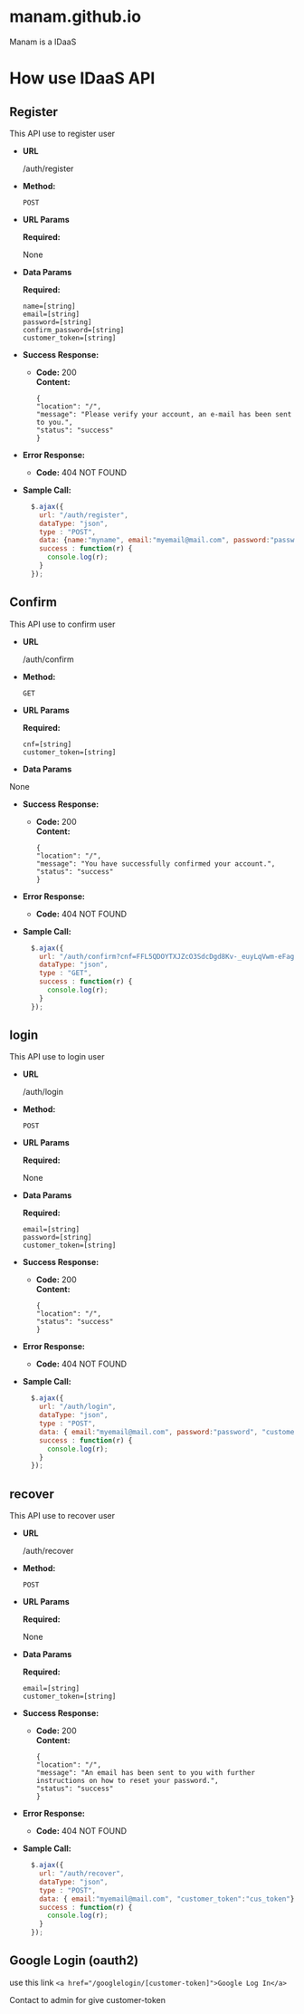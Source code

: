 # manam.github.io
Manam is a IDaaS


# How use IDaaS API
**Register**
----
  This API use to register user

* **URL**

  /auth/register

* **Method:**

  `POST`
  
*  **URL Params**

   **Required:**
 
   None

* **Data Params**

  **Required:**
  ```
  name=[string]
  email=[string]
  password=[string] 
  confirm_password=[string] 
  customer_token=[string]
  ```

* **Success Response:**

  * **Code:** 200 <br />
    **Content:** 
    ```
    {
    "location": "/",
    "message": "Please verify your account, an e-mail has been sent to you.",
    "status": "success"
    }
    ```
 
* **Error Response:**

  * **Code:** 404 NOT FOUND <br />
   

* **Sample Call:**

  ```javascript
    $.ajax({
      url: "/auth/register",
      dataType: "json",
      type : "POST",
      data: {name:"myname", email:"myemail@mail.com", password:"password", confirm_password:"password", "customer_token":"cus_token"}
      success : function(r) {
        console.log(r);
      }
    });
  ```



**Confirm**
----
  This API use to confirm user

* **URL**

  /auth/confirm

* **Method:**

  `GET`
  
*  **URL Params**

   **Required:**

    ```
    cnf=[string]
    customer_token=[string]
    ```

* **Data Params**

 None

* **Success Response:**

  * **Code:** 200 <br />
    **Content:** 
    ```
    {
    "location": "/",
    "message": "You have successfully confirmed your account.",
    "status": "success"
    }
    ```
 
* **Error Response:**

  * **Code:** 404 NOT FOUND <br />
   

* **Sample Call:**

  ```javascript
    $.ajax({
      url: "/auth/confirm?cnf=FFL5QDOYTXJZcO3SdcDgd8Kv-_euyLqVwm-eFagHZG_KCBLgtyhUkjFAeeDXvMFVVame3vXKyiWbnpNAVxQI8A%3D%3D&amp;customer_token=cus_token",
      dataType: "json",
      type : "GET",
      success : function(r) {
        console.log(r);
      }
    });
  ```
  
  
**login**
----
  This API use to login user

* **URL**

  /auth/login

* **Method:**

  `POST`
  
*  **URL Params**

   **Required:**
 
   None

* **Data Params**

  **Required:**
  ```
  email=[string]
  password=[string] 
  customer_token=[string]
  ```

* **Success Response:**

  * **Code:** 200 <br />
    **Content:** 
    ```
    {
    "location": "/",
    "status": "success"
    }
    ```
 
* **Error Response:**

  * **Code:** 404 NOT FOUND <br />
   

* **Sample Call:**

  ```javascript
    $.ajax({
      url: "/auth/login",
      dataType: "json",
      type : "POST",
      data: { email:"myemail@mail.com", password:"password", "customer_token":"cus_token"}
      success : function(r) {
        console.log(r);
      }
    });
  ```

  
**recover**
----
  This API use to recover user

* **URL**

  /auth/recover

* **Method:**

  `POST`
  
*  **URL Params**

   **Required:**
 
   None

* **Data Params**

  **Required:**
  ```
  email=[string] 
  customer_token=[string]
  ```

* **Success Response:**

  * **Code:** 200 <br />
    **Content:** 
    ```
    {
    "location": "/",
    "message": "An email has been sent to you with further instructions on how to reset your password.",
    "status": "success"
    }
    ```
 
* **Error Response:**

  * **Code:** 404 NOT FOUND <br />
   

* **Sample Call:**

  ```javascript
    $.ajax({
      url: "/auth/recover",
      dataType: "json",
      type : "POST",
      data: { email:"myemail@mail.com", "customer_token":"cus_token"}
      success : function(r) {
        console.log(r);
      }
    });
  ```

**Google Login (oauth2)**
----
use this link
`
 <a href="/googlelogin/[customer-token]">Google Log In</a>
 `
 
 Contact to admin for give customer-token



















